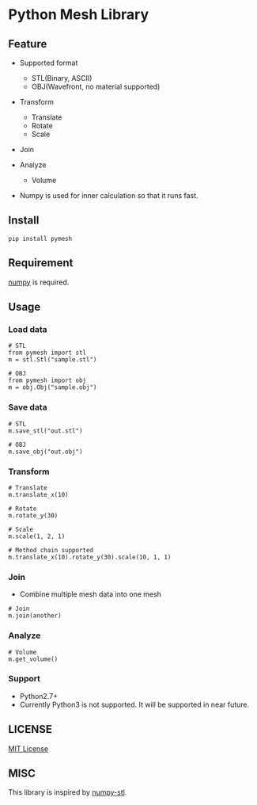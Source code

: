 # Python Mesh Library
## Feature
- Supported format
    - STL(Binary, ASCII)
    - OBJ(Wavefront, no material supported)

- Transform
    - Translate
    - Rotate
    - Scale
    
- Join

- Analyze
    - Volume
    
- Numpy is used for inner calculation so that it runs fast.
    
## Install
```
pip install pymesh
```

## Requirement
[numpy](http://www.numpy.org/) is required.

## Usage
### Load data
```
# STL
from pymesh import stl
m = stl.Stl("sample.stl")

# OBJ
from pymesh import obj
m = obj.Obj("sample.obj")
```

### Save data
```
# STL
m.save_stl("out.stl")

# OBJ
m.save_obj("out.obj")
```

### Transform
```
# Translate
m.translate_x(10)

# Rotate
m.rotate_y(30)

# Scale
m.scale(1, 2, 1)

# Method chain supported
m.translate_x(10).rotate_y(30).scale(10, 1, 1)
```

### Join
- Combine multiple mesh data into one mesh
```
# Join
m.join(another)
```

### Analyze
```
# Volume
m.get_volume()
```

### Support
- Python2.7+
- Currently Python3 is not supported. It will be supported in near future.

## LICENSE
[MIT License](http://takuro.mit-license.org/)

## MISC
This library is inspired by [numpy-stl](https://github.com/WoLpH/numpy-stl).
